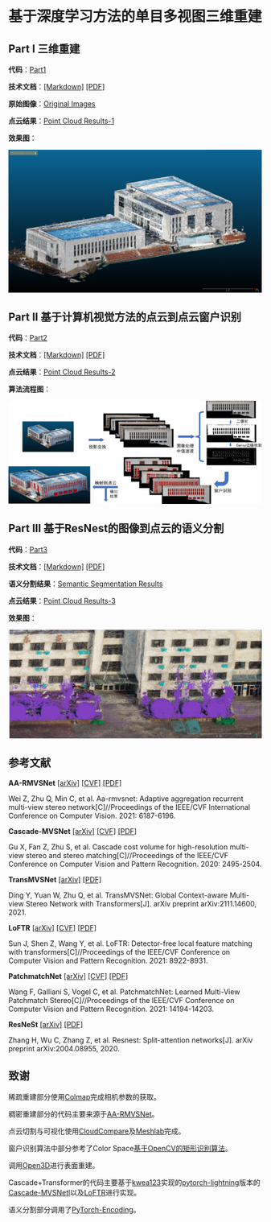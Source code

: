 # 基于深度学习方法的单目多视图三维重建

## Part I 三维重建

**代码**：[Part1](https://github.com/HMTCuro/3D-Reconstruction/tree/main/Part1)

**技术文档**：[[Markdown]](https://github.com/HMTCuro/3D-Reconstruction/blob/main/%E9%A1%B9%E7%9B%AE%E6%96%87%E6%A1%A3/Part1.md) [[PDF]](https://github.com/HMTCuro/3D-Reconstruction/blob/main/%E9%A1%B9%E7%9B%AE%E6%96%87%E6%A1%A3/Part1.pdf)

**原始图像**：[Original Images](https://github.com/HMTCuro/3D-Reconstruction/releases/tag/5)

**点云结果**：[Point Cloud Results-1](https://github.com/HMTCuro/3D-Reconstruction/releases/tag/1)

**效果图**：

<center><img src="./imgs/part1.png" style="zoom:100%;" /></center>



## Part II 基于计算机视觉方法的点云到点云窗户识别

**代码**：[Part2](https://github.com/HMTCuro/3D-Reconstruction/tree/main/Part2)

**技术文档**：[[Markdown]](https://github.com/HMTCuro/3D-Reconstruction/blob/main/%E9%A1%B9%E7%9B%AE%E6%96%87%E6%A1%A3/Part2.md) [[PDF]](https://github.com/HMTCuro/3D-Reconstruction/blob/main/%E9%A1%B9%E7%9B%AE%E6%96%87%E6%A1%A3/Part2.pdf)

**点云结果**：[Point Cloud Results-2](https://github.com/HMTCuro/3D-Reconstruction/releases/tag/2)

**算法流程图**：

<center><img src="./imgs/part2.png" style="zoom:100%;" /></center>



## Part III 基于ResNest的图像到点云的语义分割

**代码**：[Part3](https://github.com/HMTCuro/3D-Reconstruction/tree/main/Part3)

**技术文档**：[[Markdown]](https://github.com/HMTCuro/3D-Reconstruction/blob/main/%E9%A1%B9%E7%9B%AE%E6%96%87%E6%A1%A3/Part3.md) [[PDF]](https://github.com/HMTCuro/3D-Reconstruction/blob/main/%E9%A1%B9%E7%9B%AE%E6%96%87%E6%A1%A3/Part3.pdf)

**语义分割结果**：[Semantic Segmentation Results](https://github.com/HMTCuro/3D-Reconstruction/releases/tag/4)

**点云结果**：[Point Cloud Results-3](https://github.com/HMTCuro/3D-Reconstruction/releases/tag/3)

**效果图**：

<center><img src="./imgs/dby-4.png" style="zoom:100%;" /></center>



## 参考文献

**AA-RMVSNet** [[arXiv]](https://arxiv.org/abs/2108.03824) [[CVF]](http://openaccess.thecvf.com/content/ICCV2021/html/Wei_AA-RMVSNet_Adaptive_Aggregation_Recurrent_Multi-View_Stereo_Network_ICCV_2021_paper.html) [[PDF]](https://github.com/HMTCuro/3D-Reconstruction/blob/main/References/AA-RMVSNet.pdf)

Wei Z, Zhu Q, Min C, et al. Aa-rmvsnet: Adaptive aggregation recurrent multi-view stereo network[C]//Proceedings of the IEEE/CVF International Conference on Computer Vision. 2021: 6187-6196.

**Cascade-MVSNet** [[arXiv]](http://arxiv.org/abs/1912.06378) [[CVF]](https://openaccess.thecvf.com/content_CVPR_2020/html/Gu_Cascade_Cost_Volume_for_High-Resolution_Multi-View_Stereo_and_Stereo_Matching_CVPR_2020_paper.html) [[PDF]](https://github.com/HMTCuro/3D-Reconstruction/blob/main/References/Cascade-MVSNet.pdf)

Gu X, Fan Z, Zhu S, et al. Cascade cost volume for high-resolution multi-view stereo and stereo matching[C]//Proceedings of the IEEE/CVF Conference on Computer Vision and Pattern Recognition. 2020: 2495-2504.

**TransMVSNet** [[arXiv]](http://arxiv.org/abs/2111.14600) [[PDF]](https://github.com/HMTCuro/3D-Reconstruction/blob/main/References/TransMVSNet.pdf)

Ding Y, Yuan W, Zhu Q, et al. TransMVSNet: Global Context-aware Multi-view Stereo Network with Transformers[J]. arXiv preprint arXiv:2111.14600, 2021.

**LoFTR** [[arXiv]](http://arxiv.org/abs/2104.00680) [[CVF]](https://openaccess.thecvf.com/content/CVPR2021/html/Sun_LoFTR_Detector-Free_Local_Feature_Matching_With_Transformers_CVPR_2021_paper.html) [[PDF]](https://github.com/HMTCuro/3D-Reconstruction/blob/main/References/LoFTR.pdf)

Sun J, Shen Z, Wang Y, et al. LoFTR: Detector-free local feature matching with transformers[C]//Proceedings of the IEEE/CVF Conference on Computer Vision and Pattern Recognition. 2021: 8922-8931.

**PatchmatchNet** [[arXiv]](http://arxiv.org/abs/2012.01411) [[CVF]](https://openaccess.thecvf.com/content/CVPR2021/html/Wang_PatchmatchNet_Learned_Multi-View_Patchmatch_Stereo_CVPR_2021_paper.html) [[PDF]](https://github.com/HMTCuro/3D-Reconstruction/blob/main/References/PatchmatchNet.pdf)

Wang F, Galliani S, Vogel C, et al. PatchmatchNet: Learned Multi-View Patchmatch Stereo[C]//Proceedings of the IEEE/CVF Conference on Computer Vision and Pattern Recognition. 2021: 14194-14203.

**ResNeSt** [[arXiv]](http://arxiv.org/abs/2004.08955) [[PDF]](https://github.com/HMTCuro/3D-Reconstruction/blob/main/References/ResNeSt.pdf)

Zhang H, Wu C, Zhang Z, et al. Resnest: Split-attention networks[J]. arXiv preprint arXiv:2004.08955, 2020.


## 致谢

稀疏重建部分使用[Colmap](https://github.com/colmap/colmap)完成相机参数的获取。

稠密重建部分的代码主要来源于[AA-RMVSNet](https://github.com/QT-Zhu/AA-RMVSNet)。

点云切割与可视化使用[CloudCompare](https://github.com/CloudCompare/CloudCompare)及[Meshlab](https://github.com/cnr-isti-vclab/meshlab)完成。

窗户识别算法中部分参考了Color Space[基于OpenCV的矩形识别算法](https://cloud.tencent.com/developer/article/1675022)。

调用[Open3D](https://github.com/isl-org/Open3D)进行表面重建。

Cascade+Transformer的代码主要基于[kwea123](https://github.com/kwea123)实现的[pytorch-lightning](https://github.com/PyTorchLightning/pytorch-lightning)版本的[Cascade-MVSNetl](https://github.com/kwea123/CasMVSNet_pl)以及[LoFTR](https://github.com/zju3dv/LoFTR)进行实现。

语义分割部分调用了[PyTorch-Encoding](https://github.com/zhanghang1989/PyTorch-Encoding)。


